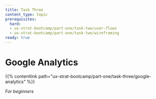 ```yaml
---
title: Task Three
content_type: topic
prerequisites:
  hard:
  - ux-strat-bootcamp/part-one/task-two/user-flows
  - ux-strat-bootcamp/part-one/task-two/wireframing
ready: true
---
```


# **Google Analytics**

{{% contentlink path="ux-strat-bootcamp/part-one/task-three/google-analytics" %}}

*For beginners*